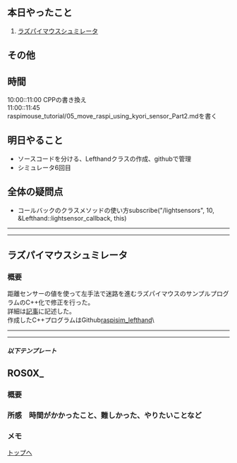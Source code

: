 ## 本日やったこと
1. [ラズパイマウスシュミレータ](#ラズパイマウスシュミレータ)

## その他

## 時間
10:00::11:00 CPPの書き換え\
11:00::11:45 raspimouse_tutorial/05_move_raspi_using_kyori_sensor_Part2.mdを書く


## 明日やること
* ソースコードを分ける、Lefthandクラスの作成、githubで管理
* シミュレータ6回目

## 全体の疑問点
* コールバックのクラスメソッドの使い方subscribe("/lightsensors", 10, &Lefthand::lightsensor_callback, this)

---
---

## ラズパイマウスシュミレータ
### 概要
距離センサーの値を使って左手法で迷路を進むラズパイマウスのサンプルプログラムのC++化で修正を行った。\
詳細は[記事](../raspimouse_tutorial/05_move_raspi_using_kyori_sensor_Part2.md)に記述した。\
作成したC++プログラムはGithub[raspisim_lefthand](https://github.com/AiriYokochi/raspisim_lefthand)\

---
---
##### 以下テンプレート
## ROS0X_
### 概要
<!-- 何をするもの、方法と結果を３行程度 -->

### 所感　時間がかかったこと、難しかった、やりたいことなど
<!-- 
[解決/未解決/所感/疑問/参考など]
[参考][記事名](URL)
 -->
### メモ

[トップへ](#本日やったこと)

<!--
```
プログラムを書く
```
-->